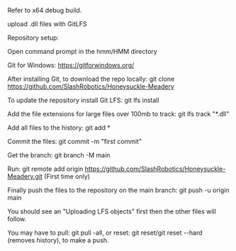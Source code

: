 Refer to x64 debug build.

upload .dll files with GitLFS

Repository setup:

Open command prompt in the hmm/HMM directory

Git for Windows: https://gitforwindows.org/

After installing Git, to download the repo locally: git clone https://github.com/SlashRobotics/Honeysuckle-Meadery

To update the repository install Git LFS: git lfs install

Add the file extensions for large files over 100mb to track: git lfs track "*.dll"

Add all files to the history: git add *

Commit the files: git commit -m "first commit"

Get the branch: git branch -M main

Run: git remote add origin https://github.com/SlashRobotics/Honeysuckle-Meadery.git (First time only)

Finally push the files to the repository on the main branch: git push -u origin main

You should see an "Uploading LFS objects" first then the other files will follow.

You may have to pull: git pull -all, or reset: git reset/git reset --hard (removes history), to make a push.
